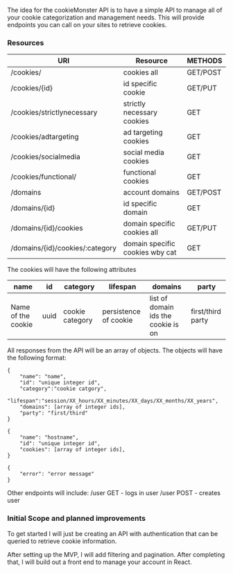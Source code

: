The idea for the cookieMonster API is to have a simple API to manage all of your cookie categorization and management needs. This will provide endpoints you can call on your sites to retrieve cookies.

### Resources

| URI                             | Resource                        | METHODS  |
| ------------------------------- | ------------------------------- | -------- |
| /cookies/                       | cookies all                     | GET/POST |
| /cookies/{id}                   | id specific cookie              | GET/PUT  |
| /cookies/strictlynecessary      | strictly necessary cookies      | GET      |
| /cookies/adtargeting            | ad targeting cookies            | GET      |
| /cookies/socialmedia            | social media cookies            | GET      |
| /cookies/functional/            | functional cookies              | GET      |
| /domains                        | account domains                 | GET/POST |
| /domains/{id}                   | id specific domain              | GET      |
| /domains/{id}/cookies           | domain specific cookies all     | GET/PUT  |
| /domains/{id}/cookies/:category | domain specific cookies wby cat | GET      |

The cookies will have the following attributes

| name               | id   | category        | lifespan              | domains                             | party             |
| ------------------ | ---- | --------------- | --------------------- | ----------------------------------- | ----------------- |
| Name of the cookie | uuid | cookie category | persistence of cookie | list of domain ids the cookie is on | first/third party |

All responses from the API will be an array of objects. The objects will have the following format:

```Cookies
{
	"name": "name",
	"id": "unique integer id",
	"category":"cookie catgory",
	"lifespan":"session/XX_hours/XX_minutes/XX_days/XX_months/XX_years",
	"domains": [array of integer ids],
	"party": "first/third"
}
```

```Domains
{
	"name": "hostname",
	"id": "unique integer id",
	"cookies": [array of integer ids],
}

```

```Errors
{
	"error": "error message"
}
```

Other endpoints will include:
/user GET - logs in user
/user POST - creates user

### Initial Scope and planned improvements

To get started I will just be creating an API with authentication that can be queried to retrieve cookie information.

After setting up the MVP, I will add filtering and pagination. After completing that, I will build out a front end to manage your account in React.
